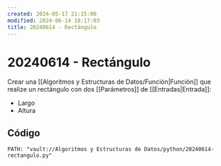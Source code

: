 ```yaml
---
created: 2024-05-17 21:15:00
modified: 2024-06-14 18:17:03
title: 20240614 - Rectángulo
---
```


# 20240614 - Rectángulo

Crear una [[Algoritmos y Estructuras de Datos/Función|Función]] que realize un rectángulo con dos [[Parámetros]] de [[Entradas|Entrada]]:

- Largo
- Altura

## Código

```embed-python
PATH: "vault://Algoritmos y Estructuras de Datos/python/20240614-rectangulo.py"
```
